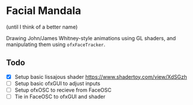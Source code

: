 Facial Mandala
===============

(until I think of a better name)

Drawing John/James Whitney-style animations using GL shaders, and manipulating them using `ofxFaceTracker`.

Todo
----

- [x] Setup basic lissajous shader https://www.shadertoy.com/view/XdSGzh
- [ ] Setup basic ofxGUI to adjust inputs
- [ ] Setup ofxOSC to recieve from FaceOSC
- [ ] Tie in FaceOSC to ofxGUI and shader